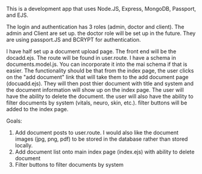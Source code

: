 This is a development app that uses Node.JS, Express, MongoDB, Passport, and EJS.

The login and authentication has 3 roles (admin, doctor and client). The admin and Client are set up. the doctor role will be set up in the future. They are using passport.JS and BCRYPT for authentication.

I have half set up a document upload page. The front end will be the docadd.ejs. The route will be found in user.route. I have a schema in documents.model.js. You can incorporate it into the mai schema if that is easier. The functionality should be that from the index page, the user clicks on the "add document" link that will take them to the add document page (docuadd.ejs). They will then post thier document with title and system and the document information will show up on the index page. The user will have the ability to delete the document. the user will also have the ability to filter documents by system (vitals, neuro, skin, etc.). filter buttons will be added to the index page.

Goals:

1. Add document posts to user.route. I would also like the document images (jpg, png, pdf) to be stored in the database rather than stored locally.
2. Add document list onto main index page (index.ejs) with ability to delete document
3. Filter buttons to filter documents by system
